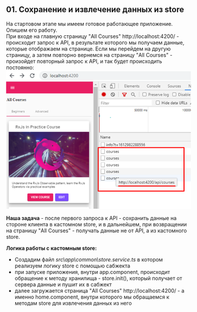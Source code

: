 ## 01. Сохранение и извлечение данных из store

На стартовом этапе мы имеем готовое работающее приложение. Опишем его работу.        
При входе на главную страницу "All Courses" http://localhost:4200/ - происходит запрос к API, в результате которого мы получаем данные, которые отображаем на странице. Если мы перейдем на другую страницу, а затем повторно вернемся на страницу "All Courses" - произойдет повторный запрос к API, и так будет происходить постоянно:
![](./imgs/01.1.png)

**Наша задача** - после первого запроса к API - сохранить данные на стороне клиента в кастомном store, и в дальнейшем, при возвращении на страницу "All Courses" - получать данные не от API, а из кастомного store.

**Логика работы с кастомным store:**
- Создадим файл *src\app\common\store.service.ts* в котором реализуем логику store с помощью сабжекта
- при запуске приложения, внутри app.component, происходит обращение к методу хранилища - store.init(), который получает от сервера данные и пушит их в сабжект
- далее загружается страница "All Courses" http://localhost:4200/ - а именно home.component, внутри которого мы обращаемся к методам store для извлечения данных из него
